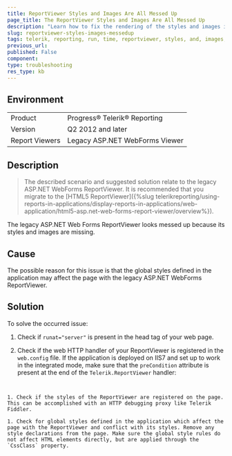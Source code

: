 ```yaml
---
title: ReportViewer Styles and Images Are All Messed Up
page_title: The ReportViewer Styles and Images Are All Messed Up
description: "Learn how to fix the rendering of the styles and images in the ReportViewer when working with Telerik Reporting."
slug: reportviewer-styles-images-messedup
tags: telerik, reporting, run, time, reportviewer, styles, and, images, messed, up, rendering
previous_url:
published: False
component:
type: troubleshooting
res_type: kb
---
```


## Environment

<table>
	<tbody>
		<tr>
			<td>Product</td>
			<td>Progress® Telerik® Reporting</td>
		</tr>
		<tr>
			<td>Version</td>
			<td>Q2 2012 and later</td>
		</tr>
	  <tr>
			<td>Report Viewers</td>
			<td>Legacy ASP.NET WebForms Viewer</td>
		</tr>
	</tbody>
</table>

## Description

>The described scenario and suggested solution relate to the legacy ASP.NET WebForms ReportViewer. It is recommended that you migrate to the [HTML5 ReportViewer]({%slug telerikreporting/using-reports-in-applications/display-reports-in-applications/web-application/html5-asp.net-web-forms-report-viewer/overview%}).   

The legacy ASP.NET Web Forms ReportViewer looks messed up because its styles and images are missing.

## Cause

The possible reason for this issue is that the global styles defined in the application may affect the page with the legacy ASP.NET WebForms ReportViewer.

## Solution  

To solve the occurred issue:

1. Check if `runat="server"` is present in the head tag of your web page.

1. Check if the web HTTP handler of your ReportViewer is registered in the `web.config` file. If the application is deployed on IIS7 and set up to work in the integrated mode, make sure that the `preCondition` attribute is present at the end of the `Telerik.ReportViewer` handler:             

      ````XML
<add
    name="Telerik.ReportViewer.axd_*"
    type="Telerik.ReportViewer.WebForms.HttpHandler, Telerik.ReportViewer.WebForms, Version=x.x.x.x, Culture=neutral, PublicKeyToken=a9d7983dfcc261be"
    path="Telerik.ReportViewer.axd" verb="*"
    preCondition="integratedMode"
/>
````

1. Check if the styles of the ReportViewer are registered on the page. This can be accomplished with an HTTP debugging proxy like Telerik Fiddler.

1. Check for global styles defined in the application which affect the page with the ReportViewer and conflict with its styles. Remove any style declarations from the page. Make sure the global style rules do not affect HTML elements directly, but are applied through the `CssClass` property.
